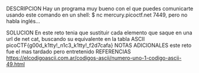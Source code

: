 
DESCRIPCION
 Hay un programa muy bueno con el que puedes comunicarte usando este comando en un shell: $ nc mercury.picoctf.net 7449, pero no habla inglés...
 
SOLUCION
En este reto tenia que sustituir cada elemento que saque en una url de net cat, buscando su equivalente en la tabla ASCII
picoCTF{g00d_k1tty!_n1c3_k1tty!_f2d7cafa}
NOTAS ADICIONALES
este reto fue el mas tardado pero entretenido
REFERENCIAS
https://elcodigoascii.com.ar/codigos-ascii/numero-uno-1-codigo-ascii-49.html